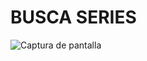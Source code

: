 # BUSCA SERIES

![Captura de pantalla](https://github.com/mariaozamiz/encuentra-series-js/blob/master/src/images/captura_pantalla_encuentra_series.jpg)
